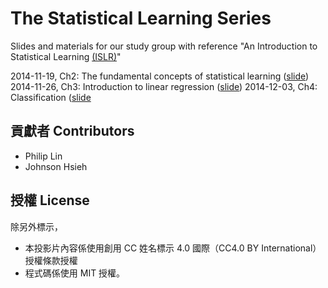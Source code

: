 The Statistical Learning Series
=======
Slides and materials for our study group with reference "An Introduction to Statistical Learning [(ISLR)](http://www-bcf.usc.edu/~gareth/ISL/)"


2014-11-19, Ch2: The fundamental concepts of statistical learning ([slide](http://datasciencehc.github.io/Study-ISLR/Ch02_StatisticalLearning/))  
2014-11-26, Ch3: Introduction to linear regression ([slide](http://datasciencehc.github.io/Study-ISLR/Ch03_LinearRegression/))
2014-12-03, Ch4: Classification ([slide](http://datasciencehc.github.io/Study-ISLR/Ch04_Classification/)

## 貢獻者 Contributors
- Philip Lin
- Johnson Hsieh

## 授權 License
除另外標示，
 - 本投影片內容係使用創用 CC 姓名標示 4.0 國際（CC4.0 BY International）授權條款授權
 - 程式碼係使用 MIT 授權。